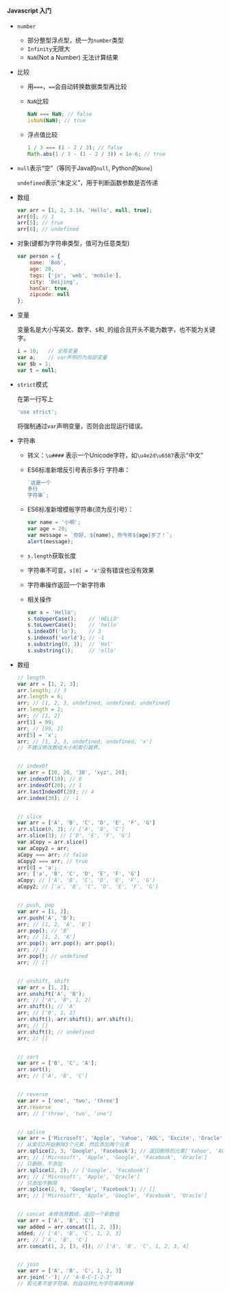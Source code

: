 #### Javascript 入门

- `number`
  - 部分整型浮点型，统一为`number`类型
  - `Infinity`无限大
  - `NaN`(Not a Number) 无法计算结果

- 比较

  - 用`===`，`==`会自动转换数据类型再比较

  - `NaN`比较

    ```javascript
    NaN === NaN; // false
    isNaN(NaN); // true
    ```

  - 浮点值比较

    ```javascript
    1 / 3 === (1 - 2 / 3); // false
    Math.abs(1 / 3 - (1 - 2 / 3)) < 1e-6; // true
    ```

- `null`表示“空”（等同于Java的`null`, Python的`None`）

  `undefined`表示“未定义”，用于判断函数参数是否传递

- 数组

  ```javascript
  var arr = [1, 2, 3.14, 'Hello', null, true];
  arr[0]; // 1
  arr[5]; // true
  arr[6]; // undefined
  ```

- 对象(键都为字符串类型，值可为任意类型)

  ```javascript
  var person = {
      name: 'Bob',
      age: 20,
      tags: ['js', 'web', 'mobile'],
      city: 'Beijing',
      hasCar: true,
      zipcode: null
  };
  ```

- 变量

  变量名是大小写英文、数字、`$`和`_`的组合且开头不能为数字，也不能为关键字。

  ```javascript
  i = 10;	// 全局变量
  var a;	// var声明的为局部变量
  var $b = 1;
  var t = null;
  ```

- `strict`模式

  在第一行写上

  ```javascript
  'use strict';
  ```

  将强制通过`var`声明变量，否则会出现运行错误。

- 字符串

  - 转义：`\u####` 表示一个Unicode字符，如`\u4e2d\u6587`表示“中文”

  - ES6标准新增反引号表示多行 字符串：

    ```javascript
    `这是一个
    多行
    字符串`;
    ```

  - ES6标准新增模板字符串(须为反引号）：

    ```javascript
    var name = '小明';
    var age = 20;
    var message = `你好, ${name}, 你今年${age}岁了！`;
    alert(message);
    ```

  - `s.length`获取长度

  - 字符串不可变，`s[0] = 'x'`没有错误也没有效果

  - 字符串操作返回一个新字符串

  - 相关操作

    ```javascript
    var s = 'Hello';
    s.toUpperCase();	// 'HELLO'
    s.toLowerCase();	// 'hello'
    s.indexOf('lo');	// 3
    s.indexof('world');	// -1
    s.substring(0, 3);	// 'Hel'
    s.substring(1);		// 'ello'
    ```

- 数组

  ```javascript
  // length
  var arr = [1, 2, 3];
  arr.length; // 3
  arr.length = 6; 
  arr; // [1, 2, 3, undefined, undefined, undefined]
  arr.length = 2;
  arr; // [1, 2]
  arr[1] = 99;
  arr; // [99, 2]
  arr[5] = 'x';
  arr; // [1, 2, 3, undefined, undefined, 'x']
  // 不建议修改数组大小和索引越界。
  
  
  // indexOf
  var arr = [10, 20, '30', 'xyz', 20];
  arr.indexOf(10); // 0
  arr.indexOf(20); // 1
  arr.lastIndexOf(20); // 4
  arr.index(30); // -1
  
  
  // slice
  var arr = ['A', 'B', 'C', 'D', 'E', 'F', 'G']
  arr.slice(0, 3); // ['A', 'B', 'C']
  arr.slice(3); // ['D', 'E', 'F', 'G']
  var aCopy = arr.slice()
  var aCopy2 = arr;
  aCopy === arr; // false
  aCopy2 === arr; // true
  arr[0] = 'a';
  arr; ['a', 'B', 'C', 'D', 'E', 'F', 'G']
  aCopy; // ['A', 'B', 'C', 'D', 'E', 'F', 'G']
  aCopy2; // ['a', 'B', 'C', 'D', 'E', 'F', 'G']
  
  
  // push, pop
  var arr = [1, 2];
  arr.push('A', 'B');
  arr; // [1, 2, 'A', 'B']
  arr.pop(); // 'B'
  arr; // [1, 2, 'A']
  arr.pop(); arr.pop(); arr.pop();
  arr; // []
  arr.pop(); // undefined
  arr; // []
  
  
  // unshift, shift
  var arr = [1, 2];
  arr.unshift('A', 'B');
  arr; // ['A', 'B', 1, 2]
  arr.shift(); // 'A'
  arr; // ['B', 1, 2]
  arr.shift(); arr.shift(); arr.shift();
  arr; // []
  arr.shift(); // undefined
  arr; // []
  
  
  // sort
  var arr = ['B', 'C', 'A'];
  arr.sort();
  arr; // ['A', 'B', 'C']
  
  
  // reverse
  var arr = ['one', 'two', 'three']
  arr.reverse
  arr; // ['three', 'two', 'one']
  
  
  // splice
  var arr = ['Microsoft', 'Apple', 'Yahoo', 'AOL', 'Excite', 'Oracle']
  // 从索引2开始删除3个元素，然后添加两个元素
  arr.splice(2, 3, 'Google', 'Facebook'); // 返回删除的元素['Yahoo', 'AOL', 'Excite']
  arr; // ['Microsoft', 'Apple', 'Google', 'Facebook', 'Oracle']
  // 只删除，不添加
  arr.splice(2, 2); // ['Google', 'Facebook']
  arr; // ['Microsoft', 'Apple', 'Oracle']
  // 只添加不删除
  arr.splice(2, 0, 'Google', 'Facebook'); // []
  arr; // ['Microsoft', 'Apple', 'Google', 'Facebook', 'Oracle']
  
  
  // concat 未修改原数组，返回一个新数组
  var arr = ['A', 'B', 'C']
  var added = arr.concat([1, 2, 3]);
  added; // ['A', 'B', 'C', 1, 2, 3]
  arr; // ['A', 'B', 'C']
  arr.concat(1, 2, [3, 4]); // ['A', 'B', 'C', 1, 2, 3, 4]
  
  
  // join
  var arr = ['A', 'B', 'C', 1, 2, 3]
  arr.join('-'); // 'A-B-C-1-2-3'
  // 若元素不是字符串，则自动转化为字符串再拼接
  ```

  

  

